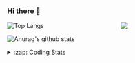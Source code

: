 ### Hi there 👋

<!--
**tao8687/tao8687** is a ✨ _special_ ✨ repository because its `README.md` (this file) appears on your GitHub profile.

Here are some ideas to get you started:

- 🔭 I’m currently working on ...
- 🌱 I’m currently learning ...
- 👯 I’m looking to collaborate on ...
- 🤔 I’m looking for help with ...
- 💬 Ask me about ...
- 📫 How to reach me: ...
- 😄 Pronouns: ...
- ⚡ Fun fact: ...
-->

<img align='right' src="https://media.giphy.com/media/M9gbBd9nbDrOTu1Mqx/giphy.gif" width="240">

  
![Top Langs](https://github-readme-stats.vercel.app/api/top-langs/?username=tao8687&layout=compact&title_color=23238E&text_color=A67D3D)

![Anurag's github stats](https://github-readme-stats.vercel.app/api?username=tao8687&show_icons=true&&text_color=A67D3D&title_color=23238E&show_icons=false&count_private=true&hide=stars)

<details>
  <summary>:zap: Coding Stats</summary>
  <br>
    
<!--START_SECTION:waka-->
![Code Time](http://img.shields.io/badge/Code%20Time-1%2C389%20hrs%2023%20mins-blue)

![Profile Views](http://img.shields.io/badge/Profile%20Views-1-blue)

**🐱 My GitHub Data** 

> 📦 1.5 MB Used in GitHub's Storage 
 > 
> 🏆 345 Contributions in the Year 2023
 > 
> 🚫 Not Opted to Hire
 > 
> 📜 50 Public Repositories 
 > 
> 🔑 23 Private Repositories 
 > 
**I'm an Early 🐤** 

```text
🌞 Morning                1218 commits        █████████████████████░░░░   85.65 % 
🌆 Daytime                84 commits          █░░░░░░░░░░░░░░░░░░░░░░░░   05.91 % 
🌃 Evening                116 commits         ██░░░░░░░░░░░░░░░░░░░░░░░   08.16 % 
🌙 Night                  4 commits           ░░░░░░░░░░░░░░░░░░░░░░░░░   00.28 % 
```
📅 **I'm Most Productive on Wednesday** 

```text
Monday                   204 commits         ████░░░░░░░░░░░░░░░░░░░░░   14.35 % 
Tuesday                  192 commits         ███░░░░░░░░░░░░░░░░░░░░░░   13.50 % 
Wednesday                256 commits         ████░░░░░░░░░░░░░░░░░░░░░   18.00 % 
Thursday                 183 commits         ███░░░░░░░░░░░░░░░░░░░░░░   12.87 % 
Friday                   200 commits         ████░░░░░░░░░░░░░░░░░░░░░   14.06 % 
Saturday                 196 commits         ███░░░░░░░░░░░░░░░░░░░░░░   13.78 % 
Sunday                   191 commits         ███░░░░░░░░░░░░░░░░░░░░░░   13.43 % 
```


📊 **This Week I Spent My Time On** 

```text
🕑︎ Time Zone: Asia/Shanghai

💬 Programming Languages: 
C++                      55 mins             █████████████░░░░░░░░░░░░   52.15 % 
Markdown                 26 mins             ██████░░░░░░░░░░░░░░░░░░░   25.22 % 
Other                    22 mins             █████░░░░░░░░░░░░░░░░░░░░   20.84 % 
Objective-C              0 secs              ░░░░░░░░░░░░░░░░░░░░░░░░░   00.88 % 
YAML                     0 secs              ░░░░░░░░░░░░░░░░░░░░░░░░░   00.86 % 

🔥 Editors: 
VS Code                  1 hr 46 mins        █████████████████████████   100.00 % 

🐱‍💻 Projects: 
Shuofanghao_robot        1 hr 30 mins        █████████████████████░░░░   84.52 % 
zed-ros-wrapper          14 mins             ███░░░░░░░░░░░░░░░░░░░░░░   13.81 % 
n_gnss_prep              1 min               ░░░░░░░░░░░░░░░░░░░░░░░░░   01.37 % 
Unknown Project          0 secs              ░░░░░░░░░░░░░░░░░░░░░░░░░   00.31 % 

💻 Operating System: 
Windows                  1 hr 10 mins        ████████████████░░░░░░░░░   65.88 % 
Linux                    36 mins             █████████░░░░░░░░░░░░░░░░   34.12 % 
```

**I Mostly Code in Python** 

```text
Python                   9 repos             ████████░░░░░░░░░░░░░░░░░   30.00 % 
C++                      8 repos             ███████░░░░░░░░░░░░░░░░░░   26.67 % 
JavaScript               2 repos             ██░░░░░░░░░░░░░░░░░░░░░░░   06.67 % 
Batchfile                1 repo              █░░░░░░░░░░░░░░░░░░░░░░░░   03.33 % 
HTML                     1 repo              █░░░░░░░░░░░░░░░░░░░░░░░░   03.33 % 
```



**Timeline**

![Lines of Code chart](https://raw.githubusercontent.com/tao8687/tao8687/master/assets/bar_graph.png)


 Last Updated on 10/12/2023 01:19:22 UTC
<!--END_SECTION:waka-->
</details>
